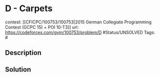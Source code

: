 # D - Carpets

contest: [[CFICPC/100753/100753|2015 German Collegiate Programming Contest (GCPC 15) + POI 10-T3]]
url: https://codeforces.com/gym/100753/problem/D
#Status/UNSOLVED
Tags: #

## Description

## Solution

